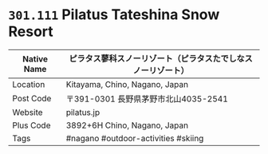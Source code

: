 # `301.111` Pilatus Tateshina Snow Resort

| Native Name | ピラタス蓼科スノーリゾート（ピラタスたでしなスノーリゾート） |
|-------------|--------------------------------------------------------------|
| Location    | Kitayama, Chino, Nagano, Japan                               |
| Post Code   | 〒391-0301 長野県茅野市北山4035-2541                         |
| Website     | pilatus.jp                                                   |
| Plus Code   | 3892+6H Chino, Nagano, Japan                                 |
| Tags        | #nagano #outdoor-activities #skiing                          |
